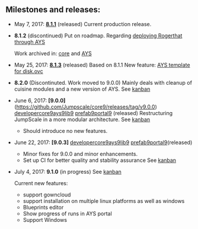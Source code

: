 ## Milestones and releases:
 - May 7, 2017: **[8.1.1](https://github.com/Jumpscale/jumpscale_core8/releases/tag/v8.1.1)** (released)
   Current production release.
   
 - **8.1.2** (discontinued)
   Put on roadmap.
   Regarding [deploying Rogerthat through AYS](https://github.com/Jumpscale/ays_jumpscale8/issues/163)
   
   Work archived in: [core](https://github.com/Jumpscale/jumpscale_core8/releases/tag/archive_8.1.2) and [AYS](https://github.com/Jumpscale/ays_jumpscale8/releases/tag/archive_8.1.2)
   
 - May 25, 2017: **[8.1.3](https://github.com/Jumpscale/jumpscale_core8/releases/tag/v8.1.3)** (released)
   Based on 8.1.1
   New feature: [AYS template for disk.ovc](https://github.com/Jumpscale/ays_jumpscale8/issues/231)
   
 - **8.2.0** (Discontinuted. Work moved to 9.0.0)
   Mainly deals with cleanup of cuisine modules and a new version of AYS.
   See [kanban](https://waffle.io/Jumpscale/home?milestone=8.2.0)

 * June 6, 2017: **[9.0.0]**(https://github.com/Jumpscale/core9/releases/tag/v9.0.0) [developer](https://github.com/Jumpscale/developer9/releases/tag/v9.0.0)[core9](https://github.com/Jumpscale/core9/releases/tag/v9.0.0)[ays9](https://github.com/Jumpscale/ays9/releases/tag/v9.0.0)[lib9](https://github.com/Jumpscale/lib9/releases/tag/v9.0.0) [prefab9](https://github.com/Jumpscale/prefab9/releases/tag/v9.0.0)[portal9](https://github.com/Jumpscale/core9/releases/tag/v9.0.0) (released)
   Restructuring JumpScale in a more modular architecture.
   See [kanban](https://waffle.io/Jumpscale/home?milestone=9.0.0)
    - Should introduce no new features.
  
 * June 22, 2017: **[9.0.3]** [developer](https://github.com/Jumpscale/developer9/releases/tag/v9.0.3)[core9](https://github.com/Jumpscale/core9/releases/tag/v9.0.3)[ays9](https://github.com/Jumpscale/ays9/releases/tag/v9.0.3)[lib9](https://github.com/Jumpscale/lib9/releases/tag/v9.0.3) [prefab9](https://github.com/Jumpscale/prefab9/releases/tag/v9.0.3)[portal9](https://github.com/Jumpscale/core9/releases/tag/v9.0.3)(released)
    - Minor fixes for 9.0.0 and minor enhancements.
    - Set up CI for better quality and stability assurance
   See [kanban](https://waffle.io/Jumpscale/home?milestone=9.0.1)
 
 * July 4, 2017: **9.1.0** (in progress)
   See [kanban](https://waffle.io/Jumpscale/home?milestone=9.1.0)
   
   Current new features:
     - support gowncloud
     - support installation on multiple linux platforms as well as windows
     - Blueprints editor
     - Show progress of runs in AYS portal
     - Support Windows
     
